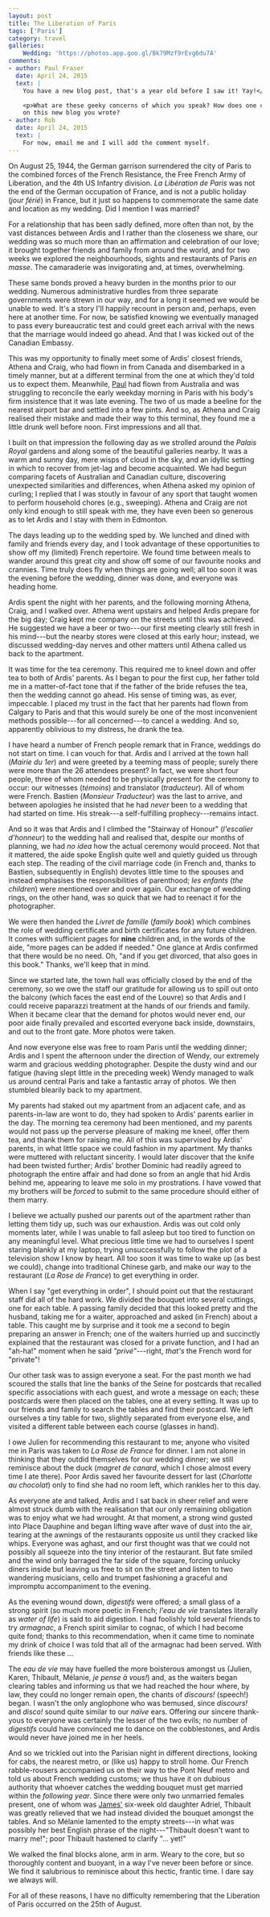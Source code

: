 ```yaml
---
layout: post
title: The Liberation of Paris
tags: ['Paris']
category: travel
galleries:
    Wedding: 'https://photos.app.goo.gl/Bk79Mzf9rEvg6du7A'
comments:
- author: Paul Fraser
  date: April 24, 2015
  text: |
    You have a new blog post, that's a year old before I saw it! Yay!</p>

    <p>What are these geeky concerns of which you speak? How does one comment
    on this new blog you wrote?
- author: Rob
  date: April 24, 2015
  text: |
    For now, email me and I will add the comment myself.
---
```


On August 25, 1944, the German garrison surrendered the city of Paris to the
combined forces of the French Resistance, the Free French Army of Liberation,
and the 4th US Infantry division.
*La Libération de Paris* was not the end of the German occupation of France,
and is not a public holiday (*jour férié*) in France, but it just so happens
to commemorate the same date and location as my wedding.
Did I mention I was married?

For a relationship that has been sadly defined, more often than not, by the
vast distances between Ardis and I rather than the closeness we share, our
wedding was so much more than an affirmation and celebration of our love; it
brought together friends and family from around the world, and for two weeks
we explored the neighbourhoods, sights and restaurants of Paris *en masse*.
The camaraderie was invigorating and, at times, overwhelming.

These same bonds proved a heavy burden in the  months prior to our wedding.
Numerous administrative hurdles from three separate governments were strewn in
our way, and for a long it seemed we would be unable to wed.
It's a story I'll happily recount in person and, perhaps, even here at another
time.
For now, be satisfied knowing we eventually managed to pass every bureaucratic
test and could greet each arrival with the news that the marriage would indeed
go ahead.
And that I was kicked out of the Canadian Embassy.

This was my opportunity to finally meet some of Ardis' closest friends,
Athena and Craig, who had flown in from Canada and disembarked in a timely
manner, but at a different terminal from the one at which they'd told us to
expect them.
Meanwhile, [Paul](http://paulfraser.livejournal.com/) had flown from Australia
and was struggling to reconcile the early weekday morning in Paris with his
body's firm insistence that it was late evening.
The two of us made a beeline for the nearest airport bar and settled into a
few pints.
And so, as Athena and Craig realised their mistake and made their way to this
terminal, they found me a little drunk well before noon.
First impressions and all that.

I built on that impression the following day as we strolled around the
*Palais Royal* gardens and along some of the beautiful galleries nearby.
It was a warm and sunny day, mere wisps of cloud in the sky, and an idyllic
setting in which to recover from jet-lag and become acquainted.
We had begun comparing facets of Australian and Canadian culture, discovering
unexpected similarities and differences, when Athena asked my opinion of
curling; I replied that I was stoutly in favour of any sport that taught women
to perform household chores (e.g., sweeping).
Athena and Craig are not only kind enough to still speak with me, they have
even been so generous as to let Ardis and I stay with them in Edmonton.

The days leading up to the wedding sped by.
We lunched and dined with family and friends every day, and I took advantage
of these opportunities to show off my (limited) French repertoire.
We found time between meals to wander around this great city and show off some
of our favourite nooks and crannies.
Time truly does fly when things are going well; all too soon it was the
evening before the wedding, dinner was done, and everyone was heading home.

Ardis spent the night with her parents, and the following morning Athena,
Craig, and I walked over.
Athena went upstairs and helped Ardis prepare for the big day; Craig kept me
company on the streets until this was achieved.
He suggested we have a beer or two---our first meeting clearly still fresh in
his mind---but the nearby stores were closed at this early hour; instead, we
discussed wedding-day nerves and other matters until Athena called us back to
the apartment.

It was time for the tea ceremony.
This required me to kneel down and offer tea to both of Ardis' parents.
As I began to pour the first cup, her father told me in a matter-of-fact tone
that if the father of the bride refuses the tea, then the wedding cannot go
ahead.
His sense of timing was, as ever, impeccable.
I placed my trust in the fact that her parents had flown from Calgary to Paris
and that this would surely be one of the most inconvenient methods
possible---for all concerned---to cancel a wedding.
And so, apparently oblivious to my distress, he drank the tea.

I have heard a number of French people remark that in France, weddings do not
start on time.
I can vouch for that.
Ardis and I arrived at the town hall (*Mairie du 1er*) and were greeted by a
teeming mass of people; surely there were more than the 26 attendees present?
In fact, we were short four people, three of whom needed to be physically
present for the ceremony to occur: our witnesses (*témoins*) and translator
(*traducteur*).
All of whom were French.
Bastien (*Monsieur Traducteur*) was the last to arrive, and between apologies
he insisted that he had *never* been to a wedding that had started on time.
His streak---a self-fulfilling prophecy---remains intact.

And so it was that Ardis and I climbed the "Stairway of Honour" (*l'escalier
d'honneur*) to the wedding hall and realised that, despite our months of
planning, we had *no idea* how the actual ceremony would proceed.
Not that it mattered, the aide spoke English quite well and quietly guided us
through each step.
The reading of the civil marriage code (in French and, thanks to Bastien,
subsequently in English) devotes little time to the spouses and instead
emphasises the responsibilities of parenthood; *les enfants* (*the children*)
were mentioned over and over again.
Our exchange of wedding rings, on the other hand, was so quick that we had to
reenact it for the photographer.

We were then handed the *Livret de famille* (*family book*) which combines the
role of wedding certificate and birth certificates for any future children.
It comes with sufficient pages for **nine** children and, in the words of the
aide, "more pages can be added if needed."
One glance at Ardis confirmed that there would be no need.
Oh, "and if you get divorced, that also goes in this book."
Thanks, we'll keep that in mind.

Since we started late, the town hall was officially closed by the end of the
ceremony, so we owe the staff our gratitude for allowing us to spill out onto
the balcony (which faces the east end of the Louvre) so that Ardis and I could
receive paparazzi treatment at the hands of our friends and family.
When it became clear that the demand for photos would never end, our poor aide
finally prevailed and escorted everyone back inside, downstairs, and out to
the front gate.
More photos were taken.

And now everyone else was free to roam Paris until the wedding dinner; Ardis
and I spent the afternoon under the direction of Wendy, our extremely warm and
gracious wedding photographer.
Despite the dusty wind and our fatigue (having slept little in the preceding
week) Wendy managed to walk us around central Paris and take a fantastic array
of photos.
We then stumbled blearily back to my apartment.

My parents had staked out my apartment from an adjacent cafe, and as
parents-in-law are wont to do, they had spoken to Ardis' parents earlier in
the day.
The morning tea ceremony had been mentioned, and my parents would not pass up
the perverse pleasure of making me kneel, offer them tea, and thank them for
raising me.
All of this was supervised by Ardis' parents, in what little space we could
fashion in my apartment.
My thanks were muttered with reluctant sincerity.
I would later discover that the knife had been twisted further; Ardis' brother
Dominic had readily agreed to photograph the entire affair and had done so
from an angle that hid Ardis behind me, appearing to leave me solo in my
prostrations.
I have vowed that my brothers will be *forced* to submit to the same procedure
should either of them marry.

I believe we actually pushed our parents out of the apartment rather than
letting them tidy up, such was our exhaustion.
Ardis was out cold only moments later, while I was unable to fall asleep but
too tired to function on any meaningful level.
What precious little time we had to ourselves I spent staring blankly at my
laptop, trying unsuccessfully to follow the plot of a television show I know
by heart.
All too soon it was time to wake up (as best we could), change into
traditional Chinese garb, and make our way to the restaurant (*La Rose de
France*) to get everything in order.

When I say "get everything in order", I should point out that the restaurant
staff did all of the hard work.
We divided the bouquet into several cuttings, one for each table.
A passing family decided that this looked pretty and the husband, taking me
for a waiter, approached and asked (in French) about a table.
This caught me by surprise and it took me a second to begin preparing an
answer in French; one of the waiters hurried up and succinctly explained that
the restaurant was closed for a private function, and I had an "ah-ha!" moment
when he said *"privé"*---right, *that's* the French word for "private"!

Our other task was to assign everyone a seat.
For the past month we had scoured the stalls that line the banks of the Seine
for postcards that recalled specific associations with each guest, and wrote a
message on each; these postcards were then placed on the tables, one at every
setting.
It was up to our friends and family to search the tables and find their
postcard.
We left ourselves a tiny table for two, slightly separated from everyone else,
and visited a different table between each course (glasses in hand).

I owe Julien for recommending this restaurant to me; anyone who visited me in
Paris was taken to *La Rose de France* for dinner.
I am not alone in thinking that they outdid themselves for our wedding dinner;
we still reminisce about the duck (*magret de canard*, which I chose almost
every time I ate there).
Poor Ardis saved her favourite dessert for last (*Charlotte au chocolat*) only
to find she had no room left, which rankles her to this day.

As everyone ate and talked, Ardis and I sat back in sheer relief and were
almost struck dumb with the realisation that our only remaining obligation was
to enjoy what we had wrought.
At that moment, a strong wind gusted into Place Dauphine and began lifting
wave after wave of dust into the air, tearing at the awnings of the
restaurants opposite us until they cracked like whips.
Everyone was aghast, and our first thought was that we could not possibly all
squeeze into the tiny interior of the restaurant.
But fate smiled and the wind only barraged the far side of the square, forcing
unlucky diners inside but leaving us free to sit on the street and listen to
two wandering musicians, cello and trumpet fashioning a graceful and impromptu
accompaniment to the evening.

As the evening wound down, *digestifs* were offered; a small glass of a strong
spirit (so much more poetic in French; *l'eau de vie* translates literally as
*water of life*) is said to aid digestion.
I had foolishly told several friends to try *armagnac*, a French spirit
similar to cognac, of which I had become quite fond; thanks to this
recommendation, when it came time to nominate my drink of choice I was told
that all of the armagnac had been served.
With friends like these ...

The *eau de vie* may have fuelled the more boisterous amongst us (Julien,
Karen, Thibault, Mélanie, *je pense à vous!*) and, as the waiters began
clearing tables and informing us that we had reached the hour where, by law,
they could no longer remain open, the chants of *discours!* (speech!) began.
I wasn't the only anglophone who was bemused, since *discours!* and *disco!*
sound quite similar to our *naïve* ears.
Offering our sincere thank-yous to everyone was certainly the lesser of the
two evils; no number of *digestifs* could have convinced me to dance on the
cobblestones, and Ardis would never have joined me in her heels.

And so we trickled out into the Parisian night in different directions,
looking for cabs, the nearest metro, or (like us) happy to stroll home.
Our French rabble-rousers accompanied us on their way to the Pont Neuf metro
and told us about French wedding customs; we thus have it on dubious authority
that whoever catches the wedding bouquet must get married within the
*following year*.
Since there were only two unmarried females present, one of whom was
[James'](http://docmatrix.blogspot.com/) six-week old daughter Adriel,
Thibault was greatly relieved that we had instead divided the bouquet amongst
the tables.
And so Mélanie lamented to the empty streets---in what was possibly her best
English phrase of the night---"Thibault doesn't want to marry me!"; poor
Thibault hastened to clarify "... yet!"

We walked the final blocks alone, arm in arm.
Weary to the core, but so thoroughly content and buoyant, in a way I've never
been before or since.
We find it salubrious to reminisce about this hectic, frantic time.
I dare say we always will.

For all of these reasons, I have no difficulty remembering that the Liberation
of Paris occurred on the 25th of August.
